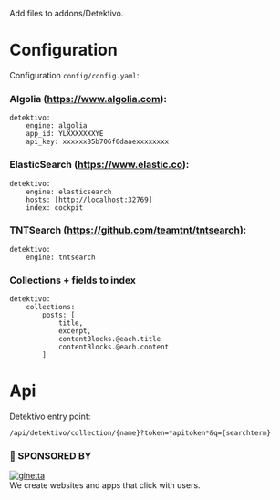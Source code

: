 Add files to addons/Detektivo.

# Configuration

Configuration `config/config.yaml`:

### Algolia (https://www.algolia.com):
```
detektivo:
    engine: algolia
    app_id: YLXXXXXXXYE
    api_key: xxxxxx85b706f0daaexxxxxxxx
```

### ElasticSearch (https://www.elastic.co):
```
detektivo:
    engine: elasticsearch
    hosts: [http://localhost:32769]
    index: cockpit
```

### TNTSearch (https://github.com/teamtnt/tntsearch):
```
detektivo:
    engine: tntsearch
```

### Collections + fields to index
```
detektivo:
    collections:
        posts: [
            title,
            excerpt,
            contentBlocks.@each.title
            contentBlocks.@each.content
        ]
```


# Api

Detektivo entry point:

```
/api/detektivo/collection/{name}?token=*apitoken*&q={searchterm}
```


### 💐 SPONSORED BY

[![ginetta](https://user-images.githubusercontent.com/321047/29219315-f1594924-7eb7-11e7-9d58-4dcf3f0ad6d6.png)](https://www.ginetta.net)<br>
We create websites and apps that click with users.
